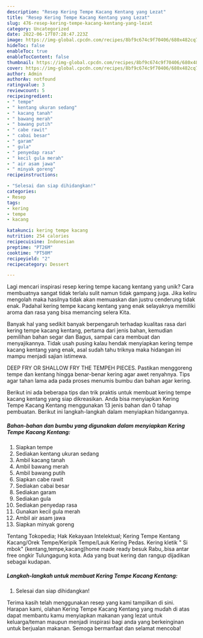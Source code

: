```yaml
---
description: "Resep Kering Tempe Kacang Kentang yang Lezat"
title: "Resep Kering Tempe Kacang Kentang yang Lezat"
slug: 476-resep-kering-tempe-kacang-kentang-yang-lezat
category: Uncategorized
date: 2022-06-17T07:28:47.223Z
image: https://img-global.cpcdn.com/recipes/8bf9c674c9f70406/680x482cq70/kering-tempe-kacang-kentang-foto-resep-utama.jpg
hideToc: false
enableToc: true
enableTocContent: false
thumbnail: https://img-global.cpcdn.com/recipes/8bf9c674c9f70406/680x482cq70/kering-tempe-kacang-kentang-foto-resep-utama.jpg
cover: https://img-global.cpcdn.com/recipes/8bf9c674c9f70406/680x482cq70/kering-tempe-kacang-kentang-foto-resep-utama.jpg
author: Admin
authorAv: notfound
ratingvalue: 3
reviewcount: 5
recipeingredient:
- " tempe"
- " kentang ukuran sedang"
- " kacang tanah"
- " bawang merah"
- " bawang putih"
- " cabe rawit"
- " cabai besar"
- " garam"
- " gula"
- " penyedap rasa"
- " kecil gula merah"
- " air asam jawa"
- " minyak goreng"
recipeinstructions:

- "Selesai dan siap dihidangkan!"
categories:
- Resep
tags:
- kering
- tempe
- kacang

katakunci: kering tempe kacang 
nutrition: 254 calories
recipecuisine: Indonesian
preptime: "PT26M"
cooktime: "PT50M"
recipeyield: "2"
recipecategory: Dessert

---
```





Lagi mencari inspirasi resep kering tempe kacang kentang yang unik? Cara membuatnya sangat tidak terlalu sulit namun tidak gampang juga. Jika keliru mengolah maka hasilnya tidak akan memuaskan dan justru cenderung tidak enak. Padahal kering tempe kacang kentang yang enak selayaknya memiliki aroma dan rasa yang bisa memancing selera Kita.





Banyak hal yang sedikit banyak berpengaruh terhadap kualitas rasa dari kering tempe kacang kentang, pertama dari jenis bahan, kemudian pemilihan bahan segar dan Bagus, sampai cara membuat dan menyajikannya. Tidak usah pusing kalau hendak menyiapkan kering tempe kacang kentang yang enak,      asal sudah tahu triknya maka hidangan ini mampu menjadi sajian istimewa.














DEEP FRY OR SHALLOW FRY THE TEMPEH PIECES. Pastikan menggoreng tempe dan kentang hingga benar-benar kering agar awet renyahnya. Tips agar tahan lama ada pada proses menumis bumbu dan bahan agar kering.






Berikut ini ada beberapa tips dan trik praktis untuk membuat kering tempe kacang kentang yang siap dikreasikan. Anda bisa menyiapkan Kering Tempe Kacang Kentang menggunakan 13 jenis bahan dan 0 tahap pembuatan. Berikut ini langkah-langkah dalam menyiapkan hidangannya.

<!--inarticleads1-->

##### Bahan-bahan dan bumbu yang digunakan dalam menyiapkan Kering Tempe Kacang Kentang:

1. Siapkan  tempe
1. Sediakan  kentang ukuran sedang
1. Ambil  kacang tanah
1. Ambil  bawang merah
1. Ambil  bawang putih
1. Siapkan  cabe rawit
1. Sediakan  cabai besar
1. Sediakan  garam
1. Sediakan  gula
1. Sediakan  penyedap rasa
1. Gunakan  kecil gula merah
1. Ambil  air asam jawa
1. Siapkan  minyak goreng


Tentang Tokopedia; Hak Kekayaan Intelektual; Kering Tempe Kentang Kacang/Orek Tempe/Keripik Tempe/Lauk Kering Pedas. Kering kletik &#34; Si mbok&#34; (kentang,tempe,kacang)home made ready besuk Rabu,.bisa antar free ongkir Tulungagung kota. Ada yang buat kering dan rangup dijadikan sebagai kudapan. 

<!--inarticleads2-->

##### Langkah-langkah untuk membuat Kering Tempe Kacang Kentang:


1. Selesai dan siap dihidangkan!



Terima kasih telah menggunakan resep yang kami tampilkan di sini. Harapan kami, olahan Kering Tempe Kacang Kentang yang mudah di atas dapat membantu kamu menyiapkan makanan yang lezat untuk keluarga/teman maupun menjadi inspirasi bagi anda yang berkeinginan untuk berjualan makanan. Semoga bermanfaat dan selamat mencoba!
